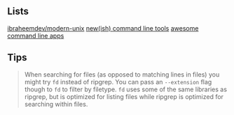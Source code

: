 ## Lists

[ibraheemdev/modern-unix](https://github.com/ibraheemdev/modern-unix)
[new(ish) command line tools](https://jvns.ca/blog/2022/04/12/a-list-of-new-ish--command-line-tools)
[awesome command line apps](https://git.herrbischoff.com/awesome-command-line-apps/about/)

## Tips

> When searching for files (as opposed to matching lines in files) you might try `fd` instead of ripgrep. You can pass an `--extension` flag though to `fd` to filter by filetype. `fd` uses some of the same libraries as ripgrep, but is optimized for listing files while ripgrep is optimized for searching within files.
